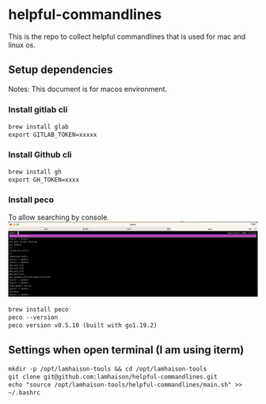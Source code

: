# helpful-commandlines
This is the repo to collect helpful commandlines that is used for mac and linux os.

## Setup dependencies
Notes: This document is for macos environment.

### Install gitlab cli
```
brew install glab
export GITLAB_TOKEN=xxxxx
```

### Install Github cli
```
brew install gh
export GH_TOKEN=xxxx
```

### Install peco
To allow searching by console.
![image](./images/peco_history_menu.png)

```
brew install peco
peco --version
peco version v0.5.10 (built with go1.19.2)
```

## Settings when open terminal (I am using iterm)
```
mkdir -p /opt/lamhaison-tools && cd /opt/lamhaison-tools
git clone git@github.com:lamhaison/helpful-commandlines.git
echo "source /opt/lamhaison-tools/helpful-commandlines/main.sh" >> ~/.bashrc
